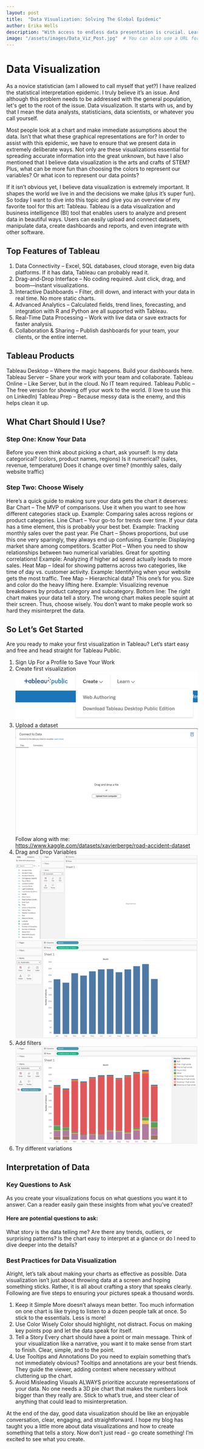 ```yaml
---
layout: post
title:  "Data Visualization: Solving The Global Epidemic"
author: Erika Wells
description: "With access to endless data presentation is crucial. Learn the importance of data visualizations and how to get started with Tableau."
image: "/assets/images/Data_Viz_Post.jpg"  # You can also use a URL for the image
---
```


# Data Visualization
As a novice statistician (am I allowed to call myself that yet?) I have realized the statistical interpretation epidemic. I truly believe it’s an issue. And although this problem needs to be addressed with the general population, let's get to the root of the issue. Data visualization. It starts with us, and by that I mean the data analysts, statisticians, data scientists, or whatever you call yourself.

Most people look at a chart and make immediate assumptions about the data. Isn’t that what these graphical representations are for? In order to assist with this epidemic, we have to ensure that we present data in extremely deliberate ways. Not only are these visualizations essential for spreading accurate information into the great unknown, but have I also mentioned that I believe data visualization is the arts and crafts of STEM? Plus, what can be more fun than choosing the colors to represent our variables? Or what icon to represent our data points? 
 
If it isn’t obvious yet, I believe data visualization is extremely important. It shapes the world we live in and the decisions we make (plus it’s super fun). So today I want to dive into this topic and give you an overview of my favorite tool for this art: Tableau. 
Tableau is a data visualization and business intelligence (BI) tool that enables users to analyze and present data in beautiful ways. Users can easily upload and connect datasets, manipulate data, create dashboards and reports, and even integrate with other software. 

## Top Features of Tableau
1. Data Connectivity – Excel, SQL databases, cloud storage, even big data platforms. If it has data, Tableau can probably read it.
2. Drag-and-Drop Interface – No coding required. Just click, drag, and boom—instant visualizations.
3. Interactive Dashboards – Filter, drill down, and interact with your data in real time. No more static charts.
4. Advanced Analytics – Calculated fields, trend lines, forecasting, and integration with R and Python are all supported with Tableau.
5. Real-Time Data Processing – Work with live data or save extracts for faster analysis.
6. Collaboration & Sharing – Publish dashboards for your team, your clients, or the entire internet.

## Tableau Products
Tableau Desktop – Where the magic happens. Build your dashboards here.
Tableau Server – Share your work with your team and collaborate.
Tableau Online – Like Server, but in the cloud. No IT team required.
Tableau Public – The free version for showing off your work to the world. (I love to use this on LinkedIn)
Tableau Prep – Because messy data is the enemy, and this helps clean it up.

## What Chart Should I Use?
### Step One: Know Your Data
Before you even think about picking a chart, ask yourself:
Is my data categorical? (colors, product names, regions)
Is it numerical? (sales, revenue, temperature)
Does it change over time? (monthly sales, daily website traffic)

### Step Two: Choose Wisely
Here’s a quick guide to making sure your data gets the chart it deserves:
Bar Chart – The MVP of comparisons. Use it when you want to see how different categories stack up.
Example: Comparing sales across regions or product categories.
Line Chart – Your go-to for trends over time. If your data has a time element, this is probably your best bet.
Example: Tracking monthly sales over the past year.
Pie Chart – Shows proportions, but use this one very sparingly, they always end up confusing.
Example: Displaying market share among competitors.
Scatter Plot – When you need to show relationships between two numerical variables. Great for spotting correlations!
Example: Analyzing if higher ad spend actually leads to more sales.
Heat Map – Ideal for showing patterns across two categories, like time of day vs. customer activity.
Example: Identifying when your website gets the most traffic.
Tree Map – Hierarchical data? This one’s for you. Size and color do the heavy lifting here.
Example: Visualizing revenue breakdowns by product category and subcategory.
Bottom line: The right chart makes your data tell a story. The wrong chart makes people squint at their screen. Thus, choose wisely. You don’t want to make people work so hard they misinterpret the data.

## So Let’s Get Started
Are you ready to make your first visualization in Tableau? Let’s start easy and free and head straight for Tableau Public. 
1. Sign Up For a Profile to Save Your Work 
2. Create first visualization
   ![Tableau Image](/assets/images/Create_Viz.jpg)
3. Upload a dataset
   ![Tableau Image](/assets/images/Connect_Data.jpg)
   Follow along with me: https://www.kaggle.com/datasets/xavierberge/road-accident-dataset
4. Drag and Drop Variables
   ![Variables Image](/assets/images/Variables_Tab.jpg)
   ![Histogram Image](/assets/images/Histogram.jpg)
5. Add filters
    ![Filtered Image](/assets/images/Filters.jpg)
6. Try different variations

## Interpretation of Data
### Key Questions to Ask
As you create your visualizations focus on what questions you want it to answer. Can a reader easily gain these insights from what you’ve created? 
#### Here are potential questions to ask:
What story is the data telling me?
Are there any trends, outliers, or surprising patterns?
Is the chart easy to interpret at a glance or do I need to dive deeper into the details?

### Best Practices for Data Visualization
Alright, let’s talk about making your charts as effective as possible. Data visualization isn’t just about throwing data at a screen and hoping something sticks. Rather, it is all about crafting a story that speaks clearly. Following are five steps to ensuring your pictures speak a thousand words.
1. Keep it Simple
More doesn’t always mean better. Too much information on one chart is like trying to listen to a dozen people talk at once. So stick to the essentials. Less is more!
2. Use Color Wisely
Color should highlight, not distract. Focus on making key points pop and let the data speak for itself.
3. Tell a Story
Every chart should have a point or main message. Think of your visualization like a narrative, you want it to make sense from start to finish. Clear, simple, and to the point.
4. Use Tooltips and Annotations
Do you need to explain something that’s not immediately obvious? Tooltips and annotations are your best friends. They guide the viewer, adding context where necessary without cluttering up the chart.
5. Avoid Misleading Visuals
ALWAYS prioritize accurate representations of your data. No one needs a 3D pie chart that makes the numbers look bigger than they really are. Stick to what’s true, and steer clear of anything that could lead to misinterpretation.

At the end of the day, good data visualization should be like an enjoyable conversation, clear, engaging, and straightforward. 
I hope my blog has taught you a little more about data visualizations and how to create something that tells a story. Now don’t just read - go create something! I’m excited to see what you create. 




